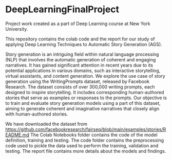 # DeepLearningFinalProject
Project work created as a part of Deep Learning course at New York University.

This repository contains the colab code and the report for our study of applying Deep Learning Techniques to Automatic Story Generation (AGS). 

Story generation is an intriguing field within natural language processing (NLP) that involves the automatic generation of coherent and engaging narratives. It has gained significant attention in recent years due to its potential applications in various domains, such as interactive storytelling, virtual assistants, and content generation.
We explore the use case of story generation using the WritingPrompts dataset, released by Facebook Research. The dataset consists of over 300,000 writing prompts, each designed to inspire storytelling. It includes corresponding human-authored stories that serve as examples or responses to the prompts. Our objective is to train and evaluate story generation models using a part of this dataset, aiming to generate coherent and imaginative narratives that closely align with human-authored stories.

We have downloaded the dataset from https://github.com/facebookresearch/fairseq/blob/main/examples/stories/README.md
The Colab Notebooks folder contains the code of the model definition, training and testing. The code folder contains the preprocessing code used to pickle the data used to perform the training, validation and testing. The report file contains more details about the models and findings.
